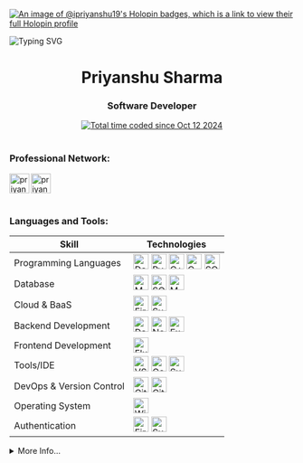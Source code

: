 [![An image of @ipriyanshu19's Holopin badges, which is a link to view their full Holopin profile](https://holopin.me/ipriyanshu19)](https://holopin.io/@ipriyanshu19)

![Typing SVG](https://readme-typing-svg.demolab.com?font=Fira+Code&pause=1000&width=435&lines=I'm+Into+Android+Development;Interested+In+Blockchain;CPP+Is+%E2%9D%A4%EF%B8%8F+%5E_%5E)

<h1 align="center">Priyanshu Sharma</h1>
<h3 align="center">Software Developer</h3>

<div align="center">
  <a href="https://wakatime.com/@a9325916-dd4e-4802-acc9-ce168224d947">
    <img src="https://wakatime.com/badge/user/a9325916-dd4e-4802-acc9-ce168224d947.svg" alt="Total time coded since Oct 12 2024" />
  </a>
</div>



<!-- <img align="right" alt="Coding" width="400" src="https://github.com/user-attachments/assets/9a906626-09f2-4e75-80ec-d6e391d4846a"> -->
<!-- <p align="left"> <img src="https://komarev.com/ghpvc/?username=ipriyanshu19&label=Profile%20Views&color=lightgrey&style=for-the-badge" alt="ipriyanshu19" /> </p> -->

<br>
<h3 align="left">Professional Network:</h3>
<div>
<a href="mailto:priyanshusharmakch@gmail.com" target="blank">
<img width="35" height="35" align="left" src="https://www.vectorlogo.zone/logos/gmail/gmail-tile.svg" alt="priyanshusharma" />
</a>
<a href="https://linkedin.com/in/ipriyanshu19" target="blank">
<img width="35" height="35" align="left" src="https://www.vectorlogo.zone/logos/linkedin/linkedin-tile.svg" alt="priyanshusharma" />
</a>
</div>

<br><br><br>
<!--
<h3>Streak Stats:</h3>
<p align='center'><img src="https://github-readme-streak-stats.herokuapp.com/?user=iPriyanshu19&theme=tokyonight" alt="Priyanshu"/></p> 
-->

<h3 align="left">Languages and Tools:</h3>


<!---This keeps the images aligned side to side-->
[tech_tools_anchor]: #--

<!---------------------------Table Starts from here --------------------------->
<div align="center">

| Skill | Technologies |
|---|---|
| Programming Languages | [<img src="https://img.shields.io/badge/Dart-282C34?style=flat-square&logo=Dart&logoColor=0175C2" alt="Dart" title="Dart" height="27" />][tech_tools_anchor] [<img src="https://img.shields.io/badge/Python-282C34?style=flat-square&logo=python&logoColor=3776AB" alt="Python" title="Python" height="27" />][tech_tools_anchor] [<img src="https://img.shields.io/badge/C++-282C34?style=flat-square&logo=cplusplus&logoColor=00599C" alt="C++" title="C++" height="27" />][tech_tools_anchor] [<img src="https://img.shields.io/badge/C-282C34?style=flat-square&logo=c&logoColor=A8B9CC" alt="C" title="C" height="27" />][tech_tools_anchor] [<img src="https://img.shields.io/badge/SQL-282C34?style=flat-square&logo=mysql&logoColor=4479A1" alt="SQL" title="SQL" height="27" />][tech_tools_anchor] |
| Database | [<img src="https://img.shields.io/badge/MySQL-282C34?logo=MySQL&style=flat-square&logoColor=4479A1" alt="MySQL" title="MySQL" height="27" />][tech_tools_anchor] [<img src="https://img.shields.io/badge/SQLite-282C34?style=flat-square&logo=SQLite&logoColor=003B57" alt="SQLite" title="SQLite" height="27" />][tech_tools_anchor] [<img src="https://img.shields.io/badge/MongoDB-282C34?logo=MongoDB&style=flat-square&logoColor=4EA94B" alt="MongoDB" title="MongoDB" height="27" />][tech_tools_anchor] |
| Cloud & BaaS | [<img src="https://img.shields.io/badge/Firebase-282C34?style=flat-square&logo=Firebase&logoColor=FFCA28" alt="Firebase" title="Firebase" height="27" />][tech_tools_anchor] [<img src="https://img.shields.io/badge/Supabase-282C34?style=flat-square&logo=supabase&logoColor=white" alt="Supabase" title="Supabase" height="27" />][tech_tools_anchor] |
| Backend Development | [<img src="https://img.shields.io/badge/Dart-282C34?style=flat-square&logo=Dart&logoColor=0175C2" alt="Dart" title="Dart" height="27" />][tech_tools_anchor] [<img src="https://img.shields.io/badge/Node%20js-282C34?style=flat-square&logo=nodedotjs&logoColor=green" alt="Node.js" title="Node.js" height="27" />][tech_tools_anchor] [<img src="https://img.shields.io/badge/Express%20js-282C34?style=flat-square&logo=express&logoColor=white" alt="Express.js" title="Express.js" height="27" />][tech_tools_anchor] |
| Frontend Development | [<img src="https://img.shields.io/badge/Flutter-282C34?style=flat-square&logo=Flutter&logoColor=007FFF" alt="Flutter" title="Flutter" height="27" />][tech_tools_anchor] |
| Tools/IDE | [<img src="https://img.shields.io/badge/VS%20Code-282C34?style=flat-square&logo=Visual-studio-Code&logoColor=007ACC" alt="VS Code" title="VS Code" height="27" />][tech_tools_anchor] [<img src="https://img.shields.io/badge/Colab-282C34?style=flat-square&logo=googlecolab&logoColor=F9AB00" alt="Google Colab" title="Google Colab" height="27" />][tech_tools_anchor] [<img src="https://img.shields.io/badge/Sublime_Text-282C34?&style=flat-square&logo=Sublime-Text&logoColor=FF9800" alt="Sublime Text" title="Sublime Text" height="27" />][tech_tools_anchor] |
| DevOps & Version Control | [<img src="https://img.shields.io/badge/Git-282C34?style=flat-square&logo=Git&logoColor=F05032" alt="Git" title="Git" height="27" />][tech_tools_anchor] [<img src="https://img.shields.io/badge/Github-282C34?style=flat-square&logo=Github&logoColor=171515" alt="GitHub" title="GitHub" height="27" />][tech_tools_anchor] |
| Operating System | [<img src="https://img.shields.io/badge/Windows-282C34?style=flat-square&logo=Windows&logoColor=0078D6" alt="Windows" title="Windows" height="27" />][tech_tools_anchor] |
| Authentication | [<img src="https://img.shields.io/badge/Firebase-282C34?style=flat-square&logo=Firebase&logoColor=FFCA28" alt="Firebase" title="Firebase" height="27" />][tech_tools_anchor] [<img src="https://img.shields.io/badge/Supabase-282C34?style=flat-square&logo=supabase&logoColor=white" alt="Supabase" title="Supabase" height="27" />][tech_tools_anchor] |

</div>

<!---------------------------Table Ends from here --------------------------->


<details>
<summary>More Info...</summary>
<h2>My Github Stats</h2>
<p  align="left"> 
<div>
  <img height="180em" src="https://github-readme-stats-sigma-five.vercel.app/api?username=iPriyanshu19&show_icons=true&hide_border=true&theme=tokyonight&include_all_commits=true&count_private=true" alt=""/>
  <img height="180em" src="https://github-readme-stats.vercel.app/api/top-langs/?username=iPriyanshu19&&size_weight=0&count_weight=1&show_icons=true&locale=en&layout=compact&theme=tokyonight&hide_border=true" alt=""/>
</div>
<!--   <img src="https://github-readme-stats.vercel.app/api/wakatime?username=iPriyanshu19&theme=tokyonight&hide_border=true&layout=compact" alt=""/> -->
<!--   <img src="https://github-profile-summary-cards.vercel.app/api/cards/profile-details?username=iPriyanshu19&theme=tokyonight" alt=""/> -->
</p>
</details>
